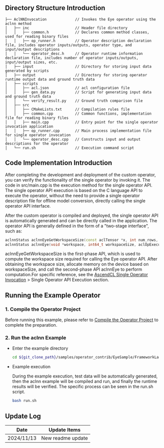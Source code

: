 ## Directory Structure Introduction
``` 
├── AclNNInvocation             // Invokes the Eye operator using the aclnn method
│   ├── inc                     // Header file directory
│   │   ├── common.h            // Declares common method classes, used for reading binary files
│   │   ├── op_runner.h         // Operator description declaration file, includes operator inputs/outputs, operator type, and input/output descriptions
│   │   └── operator_desc.h     // Operator runtime information declaration file, includes number of operator inputs/outputs, input/output sizes, etc.
│   ├── input                   // Directory for storing input data generated by scripts
│   ├── output                  // Directory for storing operator runtime output data and ground truth data
│   ├── scripts
│   │   ├── acl.json            // acl configuration file
│   │   ├── gen_data.py         // Script for generating input data and ground truth data
│   │   └── verify_result.py    // Ground truth comparison file
│   ├── src
│   │   ├── CMakeLists.txt      // Compilation rules file
│   │   ├── common.cpp          // Common functions, implementation file for reading binary files
│   │   ├── main.cpp            // Entry point for the single operator invocation application
│   │   ├── op_runner.cpp       // Main process implementation file for single operator invocation
│   │   └── operator_desc.cpp   // Constructs input and output descriptions for the operator
│   └── run.sh                  // Execution command script
```

## Code Implementation Introduction
After completing the development and deployment of the custom operator, you can verify the functionality of the single operator by invoking it. The code in src/main.cpp is the execution method for the single operator API. The single operator API execution is based on the C language API to execute the operator, without the need to provide a single operator description file for offline model conversion, directly calling the single operator API interface.

After the custom operator is compiled and deployed, the single operator API is automatically generated and can be directly called in the application. The operator API is generally defined in the form of a "two-stage interface", such as:
   ```cpp    
   aclnnStatus aclnnEyeGetWorkspaceSize(const aclTensor *x, int num_rows, int num_columns, int *batch_shape, int dtype, uint64_t workspaceSize, aclOpExecutor **executor);
   aclnnStatus aclnnEye(void *workspace, int64_t workspaceSize, aclOpExecutor **executor, aclrtStream stream););
   ```
aclnnEyeGetWorkspaceSize is the first-phase API, which is used to compute the workspace size required for calling the Eye operator API. After obtaining the workspace size, allocate memory on the device based on workspaceSize, and call the second-phase API aclnnEye to perform computation.For specific reference, see the [AscendCL Single Operator Invocation](https://hiascend.com/document/redirect/CannCommunityAscendCInVorkSingleOp) > Single Operator API Execution section.

## Running the Example Operator
### 1. Compile the Operator Project
Before running this example, please refer to [Compile the Operator Project](../README.en.md#operatorcompile) to complete the preparation.

### 2. Run the aclnn Example

  - Enter the example directory

    ```bash
    cd ${git_clone_path}/samples/operator_contrib/EyeSample/FrameworkLaunch/AclNNInvocation
    ```

  - Example execution    

    During the example execution, test data will be automatically generated, then the aclnn example will be compiled and run, and finally the runtime results will be verified. The specific process can be seen in the run.sh script.

    ```bash
    bash run.sh
    ```

## Update Log
| Date       | Update Items       |
|------------|--------------------|
| 2024/11/13 | New readme update  |